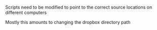 Scripts need to be modified to point to the correct source locations on different computers

Mostly this amounts to changing the dropbox directory path